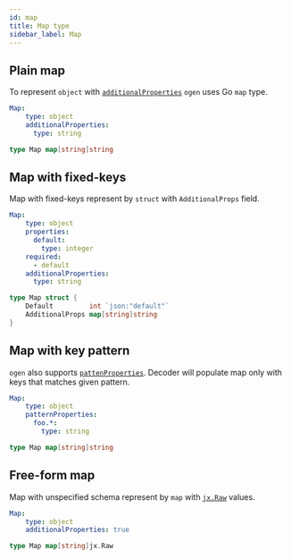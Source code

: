 ```yaml
---
id: map
title: Map type
sidebar_label: Map
---
```


## Plain map

To represent `object` with [`additionalProperties`](https://swagger.io/docs/specification/data-models/dictionaries/)
`ogen` uses Go `map` type.

```yaml
Map:
    type: object
    additionalProperties:
      type: string
```

```go
type Map map[string]string
```

## Map with fixed-keys

Map with fixed-keys represent by `struct` with `AdditionalProps` field.

```yaml
Map:
    type: object
    properties:
      default:
        type: integer
    required:
      - default
    additionalProperties:
      type: string
```

```go
type Map struct {
	Default         int `json:"default"`
	AdditionalProps map[string]string
}
```

## Map with key pattern

`ogen` also supports [`pattenProperties`](https://json-schema.org/understanding-json-schema/reference/object.html#pattern-properties).
Decoder will populate map only with keys that matches given pattern.

```yaml
Map:
    type: object
    patternProperties:
      foo.*:
        type: string
```

```go
type Map map[string]string
```

## Free-form map

Map with unspecified schema represent by `map` with [`jx.Raw`](https://pkg.go.dev/github.com/go-faster/jx) values.

```yaml
Map:
    type: object
    additionalProperties: true
```

```go
type Map map[string]jx.Raw
```

